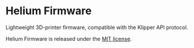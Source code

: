 # Helium Firmware

Lightweight 3D-printer firmware, compatible with the Klipper API protocol.

Helium Firmware is released under the [MIT license](LICENSE.md).
